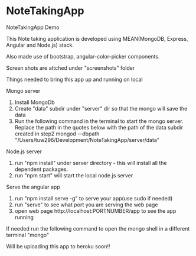 # NoteTakingApp
NoteTakingApp Demo

This Note taking application is developed using MEAN(MongoDB, Express, Angular and Node.js) stack.

Also made use of bootstrap, angular-color-picker components.

Screen shots are attched under "screenshots" folder

Things needed to bring this app up and running on local

Mongo server
1) Install MongoDb 
2) Create "data" subdir under "server" dir so that the mongo will save the data
3) Run the following command in the terminal to start the mongo server. Replace the path in the quotes below with the path of the data subdir created in step2 
mongod --dbpath "/Users/tuw296/Development/NoteTakingApp/server/data"

Node.js server
1) run "npm install" under server directory - this will install all the dependent packages.
2) run "npm start" will start the local node.js server

Serve the angular app
1) run "npm install serve -g" to serve your app(use sudo if needed)
2) run "serve" to see what port you are serving the web page
3) open web page http://localhost:PORTNUMBER/app to see the app running

If needed run the following command to open the mongo shell in a different terminal
"mongo"

Will be uploading this app to heroku soon!!

